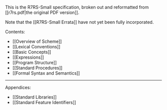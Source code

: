This is the R7RS-Small specification, broken out and reformatted from [[r7rs.pdf|the original PDF version]].

Note that the [[R7RS-Small Errata]] have not yet been fully incorporated.

Contents:
* [[Overview of Scheme]]
* [[Lexical Conventions]]
* [[Basic Concepts]]
* [[Expressions]]
* [[Program Structure]]
* [[Standard Procedures]]
* [[Formal Syntax and Semantics]]
---
Appendices:
* [[Standard Libraries]]
* [[Standard Feature Identifiers]]
